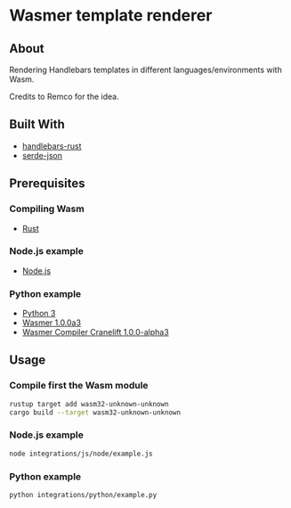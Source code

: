 # Wasmer template renderer

## About

Rendering Handlebars templates in different languages/environments with Wasm. 

Credits to Remco for the idea.

## Built With
* [handlebars-rust](https://github.com/sunng87/handlebars-rust)
* [serde-json](https://github.com/serde-rs/json)

## Prerequisites

### Compiling Wasm
* [Rust](https://www.rust-lang.org/tools/install)

### Node.js example
* [Node.js](https://nodejs.org/en/)

### Python example
* [Python 3](https://www.python.org/downloads/)
* [Wasmer 1.0.0a3](https://pypi.org/project/wasmer/1.0.0a3/)
* [Wasmer Compiler Cranelift 1.0.0-alpha3](https://pypi.org/project/wasmer-compiler-cranelift/1.0.0-alpha3/)

## Usage

### Compile first the Wasm module
```sh
rustup target add wasm32-unknown-unknown
cargo build --target wasm32-unknown-unknown
```

### Node.js example
```sh
node integrations/js/node/example.js
```

### Python example
```sh
python integrations/python/example.py
```
